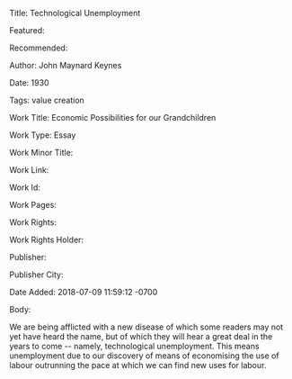 Title: Technological Unemployment

Featured: 

Recommended: 

Author: John Maynard Keynes

Date: 1930

Tags: value creation

Work Title: Economic Possibilities for our Grandchildren

Work Type: Essay

Work Minor Title:  

Work Link: 

Work Id:  

Work Pages:  

Work Rights:  

Work Rights Holder:  

Publisher:  

Publisher City:  

Date Added: 2018-07-09 11:59:12 -0700

Body:

We are being afflicted with a new disease of which some readers may not yet have heard the name, but of which they will hear a great deal in the years to come -- namely, technological unemployment. This means unemployment due to our discovery of means of economising the use of labour outrunning the pace at which we can find new uses for labour.



